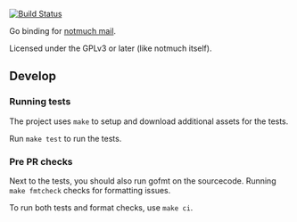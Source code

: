 [![Build
Status](https://travis-ci.org/zenhack/go.notmuch.svg?branch=master)](https://travis-ci.org/zenhack/go.notmuch)

Go binding for [notmuch mail][1].

Licensed under the GPLv3 or later (like notmuch itself).

[1]: http://notmuchmail.org/

## Develop

### Running tests
The project uses `make` to setup and download additional assets for the tests.

Run `make test` to run the tests.

### Pre PR checks
Next to the tests, you should also run gofmt on the sourcecode.
Running `make fmtcheck` checks for formatting issues.

To run both tests and format checks, use `make ci`.
